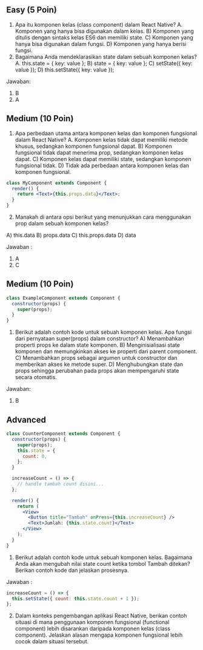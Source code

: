 ## Easy (5 Poin)

1. Apa itu komponen kelas (class component) dalam React Native?
   A. Komponen yang hanya bisa digunakan dalam kelas.
   B) Komponen yang ditulis dengan sintaks kelas ES6 dan memiliki state.
   C) Komponen yang hanya bisa digunakan dalam fungsi.
   D) Komponen yang hanya berisi fungsi.
2. Bagaimana Anda mendeklarasikan state dalam sebuah komponen kelas?
   A. this.state = { key: value };
   B) state = { key: value };
   C) setState({ key: value });
   D) this.setState({ key: value });

Jawaban:

1. B
2. A

## Medium (10 Poin)

1. Apa perbedaan utama antara komponen kelas dan komponen fungsional dalam React Native?
A. Komponen kelas tidak dapat memiliki metode khusus, sedangkan komponen fungsional dapat.
B) Komponen fungsional tidak dapat menerima prop, sedangkan komponen kelas dapat.
C) Komponen kelas dapat memiliki state, sedangkan komponen fungsional tidak.
D) Tidak ada perbedaan antara komponen kelas dan komponen fungsional.
<!-- 2. Bagaimana Anda mengakses prop dalam sebuah komponen kelas?
   A) this.props.key
   B) props.key
   C) this.key
   D) key -->

```jsx
class MyComponent extends Component {
  render() {
    return <Text>{this.props.data}</Text>;
  }
}
```

2. Manakah di antara opsi berikut yang menunjukkan cara menggunakan prop dalam sebuah komponen kelas?

A) this.data
B) props.data
C) this.props.data
D) data

Jawaban :

1. A
2. C

## Medium (10 Poin)

```jsx
class ExampleComponent extends Component {
  constructor(props) {
    super(props);
  }
}
```

1. Berikut adalah contoh kode untuk sebuah komponen kelas. Apa fungsi dari pernyataan super(props) dalam constructor?
   A) Menambahkan properti props ke dalam state komponen.
   B) Menginisialisasi state komponen dan memungkinkan akses ke properti dari parent component.
   C) Menambahkan props sebagai argumen untuk constructor dan memberikan akses ke metode super.
   D) Menghubungkan state dan props sehingga perubahan pada props akan mempengaruhi state secara otomatis.

Jawaban:

1. B

## Advanced

```jsx
class CounterComponent extends Component {
  constructor(props) {
    super(props);
    this.state = {
      count: 0,
    };
  }

  increaseCount = () => {
    // handle tambah count disini...
  };

  render() {
    return (
      <View>
        <Button title="Tambah" onPress={this.increaseCount} />
        <Text>Jumlah: {this.state.count}</Text>
      </View>
    );
  }
}
```

1. Berikut adalah contoh kode untuk sebuah komponen kelas. Bagaimana Anda akan mengubah nilai state count ketika tombol Tambah ditekan? Berikan contoh kode dan jelaskan prosesnya.

Jawaban :

```jsx
increaseCount = () => {
  this.setState({ count: this.state.count + 1 });
};
```

2. Dalam konteks pengembangan aplikasi React Native, berikan contoh situasi di mana penggunaan komponen fungsional (functional component) lebih disarankan daripada komponen kelas (class component). Jelaskan alasan mengapa komponen fungsional lebih cocok dalam situasi tersebut.
